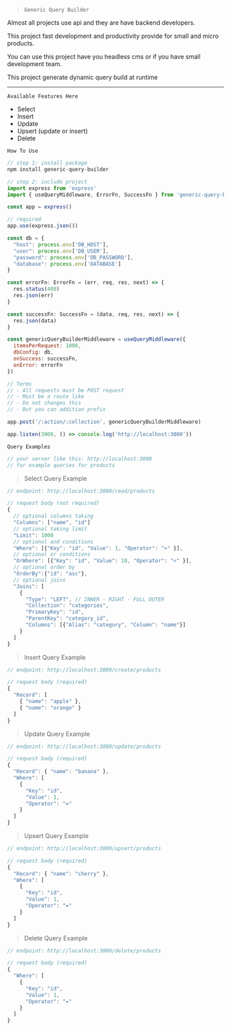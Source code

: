 > `Generic Query Builder`

<p>Almost all projects use api  and they are have backend developers.</p>
<p>This project fast development and productivity provide for small and micro products. </p> 
<p>You can use this project have you headless cms or if you have small development team.</p>
<p>This project generate dynamic query build at runtime</p>

<hr>

`Available Features Here`

- Select
- Insert
- Update
- Upsert (update or insert)
- Delete



`How To Use`

```js
// step 1: install package
npm install generic-query-builder

// step 2: include project
import express from 'express'
import { useQueryMiddleware, ErrorFn, SuccessFn } from 'generic-query-builder'

const app = express()

// required
app.use(express.json())

const db = {
  "host": process.env['DB_HOST'],
  "user": process.env['DB_USER'],
  "password": process.env['DB_PASSWORD'],
  "database": process.env['DATABASE']
}

const errorFn: ErrorFn = (err, req, res, next) => {
  res.status(400)
  res.json(err)
}

const successFn: SuccessFn = (data, req, res, next) => {
  res.json(data)
}

const genericQueryBuilderMiddleware = useQueryMiddleware({
  itemsPerRequest: 1000,
  dbConfig: db,
  onSuccess: successFn,
  onError: errorFn
})

// Terms
// - All requests must be POST request
// - Must be a route like
// - Do not changes this
// - But you can addition prefix

app.post('/:action/:collection', genericQueryBuilderMiddleware)

app.listen(3000, () => console.log('http://localhost:3000'))

```
`Query Examples`

```js 
// your server like this: http://localhost:3000
// for example queries for products
```

> Select Query Example
```js
// endpoint: http://localhost:3000/read/products

// request body (not required)
{
  // optional columns taking
  "Columns": ["name", "id"]
  // optional taking limit
  "Limit": 1000
  // optional and conditions
  "Where": [{"Key": "id", "Value": 1, "Operator": ">" }],
  // optional or conditions
  "OrWhere": [{"Key": "id", "Value": 10, "Operator": "<" }],
  // optional order by
  "OrderBy":{"id": "asc"},
  // optional joins
  "Joins": [
    { 
      "Type": "LEFT", // INNER - RIGHT - FULL OUTER
      "Collection": "categories", 
      "PrimaryKey": "id", 
      "ParentKey": "category_id", 
      "Columns": [{"Alias": "category", "Column": "name"}]
    }
  ]
}
```

> Insert Query Example
```js
// endpoint: http://localhost:3000/create/products

// request body (required)
{
  "Record": [
    { "name": "apple" },
    { "name": "orange" }
  ]
}
```

> Update Query Example
```js
// endpoint: http://localhost:3000/update/products

// request body (required)
{
  "Record": { "name": "banana" },
  "Where": [
    { 
      "Key": "id", 
      "Value": 1, 
      "Operator": "=" 
    }
  ]
}
```

> Upsert Query Example
```js
// endpoint: http://localhost:3000/upsert/products

// request body (required)
{
  "Record": { "name": "cherry" },
  "Where": [
    { 
      "Key": "id", 
      "Value": 1, 
      "Operator": "=" 
    }
  ]
}
```

> Delete Query Example
```js
// endpoint: http://localhost:3000/delete/products

// request body (required)
{
  "Where": [
    { 
      "Key": "id", 
      "Value": 1, 
      "Operator": "=" 
    }
  ]
}
```

